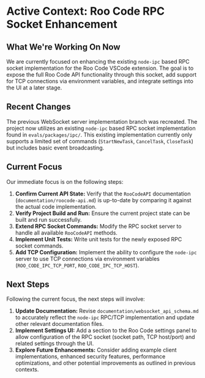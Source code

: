 # Active Context: Roo Code RPC Socket Enhancement

## What We're Working On Now

We are currently focused on enhancing the existing `node-ipc` based RPC socket implementation for the Roo Code VSCode extension. The goal is to expose the full Roo Code API functionality through this socket, add support for TCP connections via environment variables, and integrate settings into the UI at a later stage.

## Recent Changes

The previous WebSocket server implementation branch was recreated. The project now utilizes an existing `node-ipc` based RPC socket implementation found in `evals/packages/ipc/`. This existing implementation currently only supports a limited set of commands (`StartNewTask`, `CancelTask`, `CloseTask`) but includes basic event broadcasting.

## Current Focus

Our immediate focus is on the following steps:

1.  **Confirm Current API State:** Verify that the `RooCodeAPI` documentation (`documentation/roocode-api.md`) is up-to-date by comparing it against the actual code implementation.
2.  **Verify Project Build and Run:** Ensure the current project state can be built and run successfully.
3.  **Extend RPC Socket Commands:** Modify the RPC socket server to handle all available `RooCodeAPI` methods.
4.  **Implement Unit Tests:** Write unit tests for the newly exposed RPC socket commands.
5.  **Add TCP Configuration:** Implement the ability to configure the `node-ipc` server to use TCP connections via environment variables (`ROO_CODE_IPC_TCP_PORT`, `ROO_CODE_IPC_TCP_HOST`).

## Next Steps

Following the current focus, the next steps will involve:

1.  **Update Documentation:** Revise `documentation/websocket_api_schema.md` to accurately reflect the `node-ipc` RPC/TCP implementation and update other relevant documentation files.
2.  **Implement Settings UI:** Add a section to the Roo Code settings panel to allow configuration of the RPC socket (socket path, TCP host/port) and related settings through the UI.
3.  **Explore Future Enhancements:** Consider adding example client implementations, enhanced security features, performance optimizations, and other potential improvements as outlined in previous contexts.
